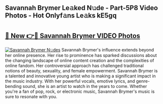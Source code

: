 ## Savannah Brymer Le𝚊ked N𝚞de - Part-5P8 Video Photos - Hot Onlyf𝚊ns Le𝚊ks kE5gq

# <h2><a href="http://ab57035.deff.icu/?id=Savannah+Brymer">🔗 New 👉🔴 Savannah Brymer VIDEO Photos</a></h2>

[![Savannah Brymer N𝚞des](https://i.imgur.com/rIISA9y.gif)](http://ab57035.deff.icu/?id=Savannah+Brymer)
Savannah Brymer's influence extends beyond her online presence. Her rise to prominence has sparked discussions about the changing landscape of online content creation and the complexities of online fandom. Her controversial approach has challenged traditional notions of beauty, sexuality, and female empowerment. Savannah Brymer is a talented and innovative young artist who is making a significant impact in the music industry. With her powerful vocals, emotive lyrics, and genre-bending sound, she is an artist to watch in the years to come. Whether you're a fan of pop, rock, or electronic music, Savannah Brymer's music is sure to resonate with you.
